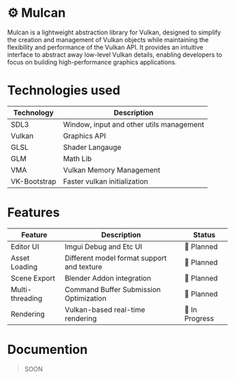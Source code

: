 ﻿# ⚙️ Mulcan

Mulcan is a lightweight abstraction library for Vulkan, designed to simplify the creation and management of Vulkan objects while maintaining the flexibility and performance of the Vulkan API. It provides an intuitive interface to abstract away low-level Vulkan details, enabling developers to focus on building high-performance graphics applications.

# Technologies used

| Technology   | Description                              |
| ------------ | ---------------------------------------- |
| SDL3         | Window, input and other utils management |
| Vulkan       | Graphics API                             |
| GLSL         | Shader Langauge                          |
| GLM          | Math Lib                                 |
| VMA          | Vulkan Memory Management                 |
| VK-Bootstrap | Faster vulkan initialization             |

# Features

| Feature         | Description                                | Status         |
| --------------- | ------------------------------------------ | -------------- |
| Editor UI       | Imgui Debug and Etc UI                     | 🚧 Planned     |
| Asset Loading   | Different model format support and texture | 🚧 Planned     |
| Scene Export    | Blender Addon integration                  | 🚧 Planned     |
| Multi-threading | Command Buffer Submission Optimization     | 🚧 Planned     |
| Rendering       | Vulkan-based real-time rendering           | 🔧 In Progress |

# Documention

> SOON
